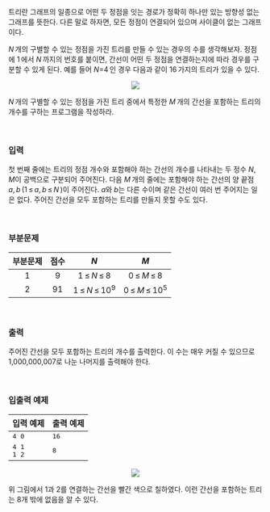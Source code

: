 트리란 그래프의 일종으로 어떤 두 정점을 잇는 경로가 정확히 하나만 있는 방향성 없는 그래프를 뜻한다. 다른 말로 하자면, 모든 정점이 연결되어 있으며 사이클이 없는 그래프이다.

<span class="tex-span"><i>N</i>&thinsp;</span>개의 구별할 수 있는 정점을 가진 트리를 만들 수 있는 경우의 수를 생각해보자. 정점에 <span class="tex-span">1&thinsp;</span>에서 <span class="tex-span"><i>N</i>&thinsp;</span>까지의 번호를 붙이면, 간선이 어떤 두 정점을 연결하는지에 따라 경우를 구분할 수 있게 된다. 예를 들어 <span class="tex-span"><i>N</i>=4&thinsp;</span>인 경우 다음과 같이 <span class="tex-span">16&thinsp;</span>가지의 트리가 있을 수 있다.

<center>  	 	 
<img class="thumbnail" src="https://attach.oj.uz/contest/kriii4/X1.png" style="border: none;"/>  	 	 
</center>

<span class="tex-span"><i>N</i>&thinsp;</span>개의 구별할 수 있는 정점을 가진 트리 중에서 특정한 <span class="tex-span"><i>M</i>&thinsp;</span>개의 간선을 포함하는 트리의 개수를 구하는 프로그램을 작성하라.

<br>

### 입력

첫 번째 줄에는 트리의 정점 개수와 포함해야 하는 간선의 개수를 나타내는 두 정수 <span class="tex-span"><i>N</i>,&thinsp;<i>M</i></span>이 공백으로 구분되어 주어진다.
다음 <span class="tex-span"><i>M</i>&thinsp;</span>개의 줄에는 포함해야 하는 간선의 양 끝점 <span class="tex-span"><i>a</i>,&thinsp;<i>b</i>&thinsp;(1&thinsp;&leq;&thinsp;<i>a</i>,&thinsp;<i>b</i>&thinsp;&leq;&thinsp;<i>N</i>&thinsp;)</span>이 주어진다. <span class="tex-span"><i>a</i></span>와 <span class="tex-span"><i>b</i></span>는 다른 수이며 같은 간선이 여러 번 주어지는 일은 없다. 주어진 간선을 모두 포함하는 트리를 만들지 못할 수도 있다.

<br>

### 부분문제

<div class="row">
<div class="col-sm-6 col-md-6 col-lg-6">
<div class='table-responsive'>
<table class='table table-bordered' id="subtasks_table_for_problems">
<thead>
 <tr>
  <th class="col-sm-2 col-md-2 col-lg-2"><center>부분문제</center></th>
  <th class="col-sm-1 col-md-1 col-lg-1"><center>점수</center></th>
  <th class="col-sm-3 col-md-3 col-lg-3"><center><span class="tex-span"><i>N</i></span></center></th>
  <th class="col-sm-3 col-md-3 col-lg-3"><center><span class="tex-span"><i>M</i></span></center></th>
 </tr>
</thead>
<tbody>
 <tr>
  <td><center>1</center></td>
  <td><center>9</center></td>
  <td><center><span class="tex-span">1&thinsp;&le;&thinsp;<i>N</i>&thinsp;&le;&thinsp;8</span></center></td>
  <td><center><span class="tex-span">0&thinsp;&le;&thinsp;<i>M</i>&thinsp;&le;&thinsp;8</span></center></td>
 </tr>
 <tr>
  <td><center>2</center></td>
  <td><center>91</center></td>
  <td><center><span class="tex-span">1&thinsp;&le;&thinsp;<i>N</i>&thinsp;&le;&thinsp;10<sup class="upper-index">9</sup></span></center></td>
  <td><center><span class="tex-span">0&thinsp;&le;&thinsp;<i>M</i>&thinsp;&le;&thinsp;10<sup class="upper-index">5</sup></span></center></td>
 </tr>
</tbody>
</table>
</div>
</div>
</div>

<br>

### 출력
주어진 간선을 모두 포함하는 트리의 개수를 출력한다. 이 수는 매우 커질 수 있으므로 <span class="tex-span">1,000,000,007</span>로 나눈 나머지를 출력해야 한다.

<br>

### 입출력 예제

<table class="table table-condensed table-bordered " id="examples_table">
	<thead>
		<tr>
			<th class="col-lg-6 col-md-6 col-sm-6">입력 예제</th>
			<th class="col-lg-6 col-md-6 col-sm-6">출력 예제</th>
		</tr>
	</thead>
	<tbody>
		<tr><td><samp>4 0</samp></td><td><samp>16</samp></td></tr>
		<tr><td><samp>4 1<br>1 2</samp></td><td><samp>8</samp></td></tr>
    </tbody>
</table>

<center>  	 	 
<img class="thumbnail" src="https://attach.oj.uz/contest/kriii4/X2.png" style="border: none;"/>  	 	 
</center>

위 그림에서 <span class="tex-span">1</span>과 <span class="tex-span">2</span>를 연결하는 간선을 빨간 색으로 칠하였다. 이런 간선을 포함하는 트리는 <span class="tex-span">8</span>개 밖에 없음을 알 수 있다.